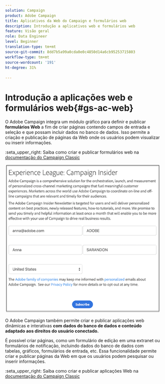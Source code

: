 ```yaml
---
solution: Campaign
product: Adobe Campaign
title: Aplicativos da Web do Campaign e formulários web
description: Introdução a aplicativos web e formulários web
feature: Visão geral
role: Data Engineer
level: Beginner
translation-type: tm+mt
source-git-commit: 8dd7b5a99a0cda0e0c4850d14a6cb95253715803
workflow-type: tm+mt
source-wordcount: '191'
ht-degree: 31%

---
```


# Introdução a aplicações web e formulários web{#gs-ac-web}

O Adobe Campaign integra um módulo gráfico para definir e publicar **formulários Web** a fim de criar páginas contendo campos de entrada e seleção e que possam incluir dados no banco de dados. Isso permite a criação e publicação de páginas da Web onde os usuários podem visualizar ou inserir informações.

:seta_upper_right: Saiba como criar e publicar formulários web na [documentação do Campaign Classic](https://experienceleague.corp.adobe.com/docs/campaign-classic/using/designing-content/web-forms/about-web-forms.html?lang=en#designing-content)

![](assets/sample.png)

O Adobe Campaign também permite criar e publicar aplicações web dinâmicas e interativas **com dados do banco de dados e conteúdo adaptado aos direitos do usuário conectado.**

É possível criar páginas, como um formulário de edição em uma extranet ou formulários de notificação, incluindo dados do banco de dados com tabelas, gráficos, formulários de entrada, etc. Essa funcionalidade permite criar e publicar páginas da Web em que os usuários podem pesquisar ou inserir informações.

:seta_upper_right: Saiba como criar e publicar aplicações Web na [documentação do Campaign Classic](https://experienceleague.corp.adobe.com/docs/campaign-classic/using/designing-content/web-applications/about-web-applications.html?lang=en#designing-content)
